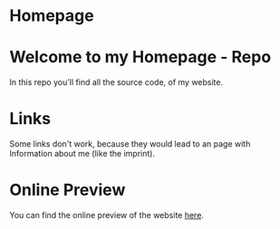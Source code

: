 # Homepage

# Welcome to my Homepage - Repo
In this repo you'll find all the source code, of my website.

# Links
Some links don't work, because they would lead to an page with Information about me (like the imprint).

# Online Preview 
You can find the online preview of the website [here](https://cuzimbisonratte.github.io/homepage-new/).
